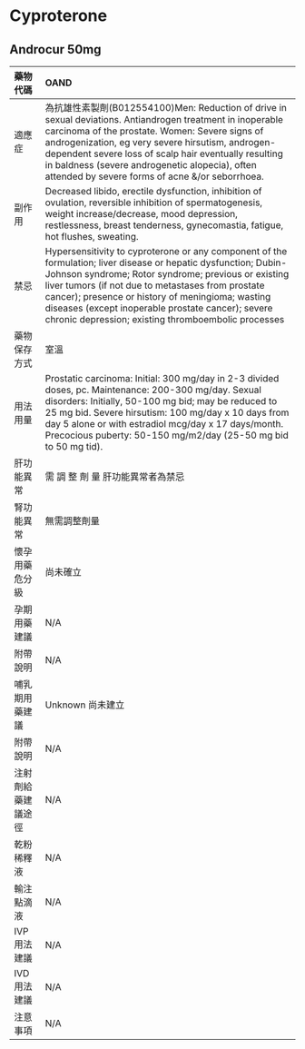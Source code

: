 # Cyproterone

## Androcur 50mg

| 藥物代碼 | OAND |
| :--- | :--- |
| 適應症 | 為抗雄性素製劑\(B012554100\)Men: Reduction of drive in sexual deviations. Antiandrogen treatment in inoperable carcinoma of the prostate. Women: Severe signs of androgenization, eg very severe hirsutism, androgen-dependent severe loss of scalp hair eventually resulting in baldness \(severe androgenetic alopecia\), often attended by severe forms of acne &/or seborrhoea. |
| 副作用 | Decreased libido, erectile dysfunction, inhibition of ovulation, reversible inhibition of spermatogenesis, weight increase/decrease, mood depression, restlessness, breast tenderness, gynecomastia, fatigue, hot flushes, sweating. |
| 禁忌 | Hypersensitivity to cyproterone or any component of the formulation; liver disease or hepatic dysfunction; Dubin-Johnson syndrome; Rotor syndrome; previous or existing liver tumors \(if not due to metastases from prostate cancer\); presence or history of meningioma; wasting diseases \(except inoperable prostate cancer\); severe chronic depression; existing thromboembolic processes |
| 藥物保存方式 | 室溫 |
| 用法用量 | Prostatic carcinoma:  Initial: 300 mg/day in 2-3 divided doses, pc.  Maintenance: 200-300 mg/day. Sexual disorders: Initially, 50-100 mg bid; may be reduced to 25 mg bid. Severe hirsutism: 100 mg/day x 10 days from day 5 alone or with estradiol mcg/day x 17 days/month. Precocious puberty: 50-150 mg/m2/day \(25-50 mg bid to 50 mg tid\). |
| 肝功能異常 | 需 調 整 劑 量  肝功能異常者為禁忌 |
| 腎功能異常 | 無需調整劑量 |
| 懷孕用藥危分級 | 尚未確立 |
| 孕期用藥建議 | N/A |
| 附帶說明 | N/A |
| 哺乳期用藥建議 | Unknown 尚未建立 |
| 附帶說明 | N/A |
| 注射劑給藥建議途徑 | N/A |
| 乾粉稀釋液 | N/A |
| 輸注點滴液 | N/A |
| IVP 用法建議 | N/A |
| IVD 用法建議 | N/A |
| 注意事項 | N/A |

